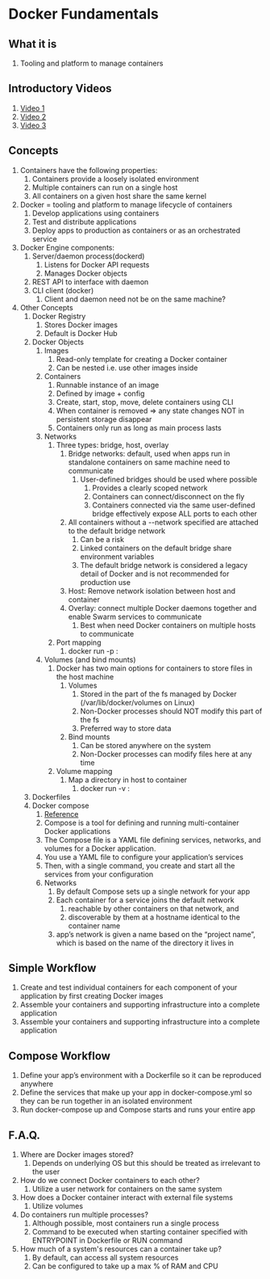 # Docker Fundamentals

## What it is

1. Tooling and platform to manage containers

## Introductory Videos

1. [Video 1](https://www.youtube.com/watch?v=fqMOX6JJhGo&t=1027s)
1. [Video 2](https://www.youtube.com/watch?v=Kyx2PsuwomE)
1. [Video 3](https://www.youtube.com/watch?v=YFl2mCHdv24)

## Concepts

1. Containers have the following properties:
   1. Containers provide a loosely isolated environment
   1. Multiple containers can run on a single host
   1. All containers on a given host share the same kernel
1. Docker = tooling and platform to manage lifecycle of containers
   1. Develop applications using containers
   1. Test and distribute applications
   1. Deploy apps to production as containers or as an orchestrated service
1. Docker Engine components:
   1. Server/daemon process(dockerd)
      1. Listens for Docker API requests
      1. Manages Docker objects
   1. REST API to interface with daemon
   1. CLI client (docker)
      1. Client and daemon need not be on the same machine?
1. Other Concepts
   1. Docker Registry
      1. Stores Docker images
      1. Default is Docker Hub
   1. Docker Objects
      1. Images
         1. Read-only template for creating a Docker container
         1. Can be nested i.e. use other images inside
      1. Containers
         1. Runnable instance of an image
         1. Defined by image + config
         1. Create, start, stop, move, delete containers using CLI
         1. When container is removed => any state changes NOT in persistent storage disappear
         1. Containers only run as long as main process lasts
      1. Networks
         1. Three types: bridge, host, overlay
            1. Bridge networks: default, used when apps run in standalone containers on same machine need to communicate
               1. User-defined bridges should be used where possible
                  1. Provides a clearly scoped network
                  1. Containers can connect/disconnect on the fly
                  1. Containers connected via the same user-defined bridge effectively expose ALL ports to each other
            1. All containers without a --network specified are attached to the default bridge network
               1. Can be a risk
               1. Linked containers on the default bridge share environment variables
               1. The default bridge network is considered a legacy detail of Docker and is not recommended for production use
            1. Host: Remove network isolation between host and container
            1. Overlay: connect multiple Docker daemons together and enable Swarm services to communicate
               1. Best when need Docker containers on multiple hosts to communicate
         1. Port mapping
            1. docker run -p <host-port>:<docker-container-port>
      1. Volumes (and bind mounts)
         1. Docker has two main options for containers to store files in the host machine
            1. Volumes
               1. Stored in the part of the fs managed by Docker (/var/lib/docker/volumes on Linux)
               1. Non-Docker processes should NOT modify this part of the fs
               1. Preferred way to store data
            1. Bind mounts
               1. Can be stored anywhere on the system
               1. Non-Docker processes can modify files here at any time
         1. Volume mapping
            1. Map a directory in host to container
               1. docker run -v <host-dir>:<container-dir>
   1. Dockerfiles
   1. Docker compose
      1. [Reference](https://docs.docker.com/compose/compose-file/)
      1. Compose is a tool for defining and running multi-container Docker applications
      1. The Compose file is a YAML file defining services, networks, and volumes for a Docker application.
      1. You use a YAML file to configure your application’s services
      1. Then, with a single command, you create and start all the services from your configuration
      1. Networks
         1. By default Compose sets up a single network for your app
         1. Each container for a service joins the default network
            1. reachable by other containers on that network, and
            1. discoverable by them at a hostname identical to the container name
         1. app’s network is given a name based on the “project name”, which is based on the name of the directory it lives in

## Simple Workflow

1. Create and test individual containers for each component of your application by first creating Docker images
1. Assemble your containers and supporting infrastructure into a complete application
1. Assemble your containers and supporting infrastructure into a complete application

## Compose Workflow

1. Define your app’s environment with a Dockerfile so it can be reproduced anywhere
1. Define the services that make up your app in docker-compose.yml so they can be run together in an isolated environment
1. Run docker-compose up and Compose starts and runs your entire app

## F.A.Q.

1. Where are Docker images stored?
   1. Depends on underlying OS but this should be treated as irrelevant to the user
1. How do we connect Docker containers to each other?
   1. Utilize a user network for containers on the same system
1. How does a Docker container interact with external file systems
   1. Utilize volumes
1. Do containers run multiple processes?
   1. Although possible, most containers run a single process
   1. Command to be executed when starting container specified with ENTRYPOINT in Dockerfile or RUN command
1. How much of a system's resources can a container take up?
   1. By default, can access all system resources
   1. Can be configured to take up a max % of RAM and CPU
